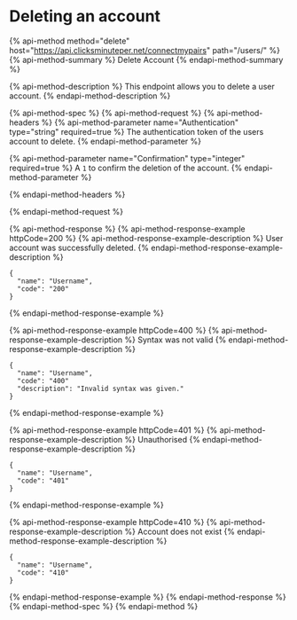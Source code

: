 # Deleting an account

{% api-method method="delete" host="https://api.clicksminuteper.net/connectmypairs" path="/users/" %}
{% api-method-summary %}
Delete Account
{% endapi-method-summary %}

{% api-method-description %}
This endpoint allows you to delete a user account.
{% endapi-method-description %}

{% api-method-spec %}
{% api-method-request %}
{% api-method-headers %}
{% api-method-parameter name="Authentication" type="string" required=true %}
The authentication token of the users account to delete.
{% endapi-method-parameter %}

{% api-method-parameter name="Confirmation" type="integer" required=true %}
A `1` to confirm the deletion of the account.
{% endapi-method-parameter %}

{% endapi-method-headers %}

{% endapi-method-request %}

{% api-method-response %}
{% api-method-response-example httpCode=200 %}
{% api-method-response-example-description %}
User account was successfully deleted.
{% endapi-method-response-example-description %}

```
{    
  "name": "Username",
  "code": "200"
}
```
{% endapi-method-response-example %}

{% api-method-response-example httpCode=400 %}
{% api-method-response-example-description %}
Syntax was not valid
{% endapi-method-response-example-description %}

```
{    
  "name": "Username",
  "code": "400"
  "description": "Invalid syntax was given."
}
```
{% endapi-method-response-example %}

{% api-method-response-example httpCode=401 %}
{% api-method-response-example-description %}
Unauthorised
{% endapi-method-response-example-description %}

```
{    
  "name": "Username",
  "code": "401"
}
```
{% endapi-method-response-example %}

{% api-method-response-example httpCode=410 %}
{% api-method-response-example-description %}
Account does not exist
{% endapi-method-response-example-description %}

```
{    
  "name": "Username",
  "code": "410"
}
```
{% endapi-method-response-example %}
{% endapi-method-response %}
{% endapi-method-spec %}
{% endapi-method %}
